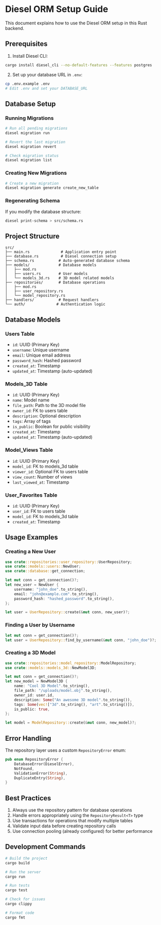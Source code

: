 # Diesel ORM Setup Guide

This document explains how to use the Diesel ORM setup in this Rust backend.

## Prerequisites

1. Install Diesel CLI:
```bash
cargo install diesel_cli --no-default-features --features postgres
```

2. Set up your database URL in `.env`:
```bash
cp .env.example .env
# Edit .env and set your DATABASE_URL
```

## Database Setup

### Running Migrations

```bash
# Run all pending migrations
diesel migration run

# Revert the last migration
diesel migration revert

# Check migration status
diesel migration list
```

### Creating New Migrations

```bash
# Create a new migration
diesel migration generate create_new_table
```

### Regenerating Schema

If you modify the database structure:

```bash
diesel print-schema > src/schema.rs
```

## Project Structure

```
src/
├── main.rs              # Application entry point
├── database.rs          # Diesel connection setup
├── schema.rs           # Auto-generated database schema
├── models/             # Database models
│   ├── mod.rs
│   ├── users.rs        # User models
│   └── models_3d.rs    # 3D model related models
├── repositories/       # Database operations
│   ├── mod.rs
│   ├── user_repository.rs
│   └── model_repository.rs
├── handlers/           # Request handlers
└── auth/              # Authentication logic
```

## Database Models

### Users Table
- `id`: UUID (Primary Key)
- `username`: Unique username
- `email`: Unique email address
- `password_hash`: Hashed password
- `created_at`: Timestamp
- `updated_at`: Timestamp (auto-updated)

### Models_3D Table
- `id`: UUID (Primary Key)
- `name`: Model name
- `file_path`: Path to the 3D model file
- `owner_id`: FK to users table
- `description`: Optional description
- `tags`: Array of tags
- `is_public`: Boolean for public visibility
- `created_at`: Timestamp
- `updated_at`: Timestamp (auto-updated)

### Model_Views Table
- `id`: UUID (Primary Key)
- `model_id`: FK to models_3d table
- `viewer_id`: Optional FK to users table
- `view_count`: Number of views
- `last_viewed_at`: Timestamp

### User_Favorites Table
- `id`: UUID (Primary Key)
- `user_id`: FK to users table
- `model_id`: FK to models_3d table
- `created_at`: Timestamp

## Usage Examples

### Creating a New User

```rust
use crate::repositories::user_repository::UserRepository;
use crate::models::users::NewUser;
use crate::database::get_connection;

let mut conn = get_connection()?;
let new_user = NewUser {
    username: "john_doe".to_string(),
    email: "john@example.com".to_string(),
    password_hash: "hashed_password".to_string(),
};

let user = UserRepository::create(&mut conn, new_user)?;
```

### Finding a User by Username

```rust
let mut conn = get_connection()?;
let user = UserRepository::find_by_username(&mut conn, "john_doe")?;
```

### Creating a 3D Model

```rust
use crate::repositories::model_repository::ModelRepository;
use crate::models::models_3d::NewModel3D;

let mut conn = get_connection()?;
let new_model = NewModel3D {
    name: "Cool 3D Model".to_string(),
    file_path: "/uploads/model.obj".to_string(),
    owner_id: user.id,
    description: Some("An awesome 3D model".to_string()),
    tags: Some(vec!["3d".to_string(), "art".to_string()]),
    is_public: true,
};

let model = ModelRepository::create(&mut conn, new_model)?;
```

## Error Handling

The repository layer uses a custom `RepositoryError` enum:

```rust
pub enum RepositoryError {
    DatabaseError(DieselError),
    NotFound,
    ValidationError(String),
    DuplicateEntry(String),
}
```

## Best Practices

1. Always use the repository pattern for database operations
2. Handle errors appropriately using the `RepositoryResult<T>` type
3. Use transactions for operations that modify multiple tables
4. Validate input data before creating repository calls
5. Use connection pooling (already configured) for better performance

## Development Commands

```bash
# Build the project
cargo build

# Run the server
cargo run

# Run tests
cargo test

# Check for issues
cargo clippy

# Format code
cargo fmt
```